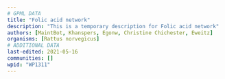 ```yaml
---
# GPML DATA
title: "Folic acid network"
description: "This is a temporary description for Folic acid network"
authors: [MaintBot, Khanspers, Egonw, Christine Chichester, Eweitz]
organisms: [Rattus norvegicus]
# ADDITIONAL DATA
last-edited: 2021-05-16
communities: []
wpid: "WP1311"
---
```

